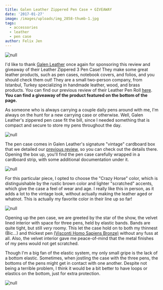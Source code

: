 ```yaml
---
title: Galen Leather Zippered Pen Case + GIVEAWAY
date: '2017-01-27'
image: /images/uploads/img_2858-thumb-1.jpg
tags:
  - accessories
  - leather
  - pen case
author: Felix Jen
---
```

![null]()

I'd like to thank [Galen Leather](https://www.galenleather.com/) once again for sponsoring this review and giveaway of their Leather Zippered 3 Pen Case! They make some great leather products, such as pen cases, notebook covers, and folios, and you should check them out! They are a small two-person company, from Istanbul, Turkey specializing in handmade leather, wood, and brass products. You can find our previous review of their Leather Pen Roll [here](https://www.inksandpens.com/galen-leather-pen-roll-review/). **You can find a giveaway of the product featured on the bottom of the page.**

As someone who is always carrying a couple daily pens around with me, I'm always on the hunt for a new carrying case or otherwise. Well, Galen Leather's zippered pen case fit the bill, since I needed something that is compact and secure to store my pens throughout the day. 

![null](/images/uploads/img_2854-1.jpg)

The pen case comes in Galen Leather's signature "vintage" cardboard box that we detailed our [previous review](https://www.inksandpens.com/galen-leather-pen-roll-review/), so you can check out the details there. Opening the box up, you'll find the pen case carefully wrapped in a cardboard strip, with some additional documentation under it. 

![null](/images/uploads/img_2858-1.jpg)

For this particular piece, I opted to choose the "Crazy Horse" color, which is distinguishable by the rustic brown color and lighter "scratched" accents, which give the case a feel of wear and age. I really like this in person, as it adds a lot to the vintage look, without actually making the leather aged or whatnot. This is actually my favorite color in their line up so far!

![null](/images/uploads/img_2860-1.jpg)

Opening up the pen case, we are greeted by the star of the show, the velvet lined interior with space for three pens, held by elastic bands. Bands are quite tight, but still _very_ roomy. This let the case hold on to both my thinnest (Bic...) and thickest pen [(Visconti Homo Sapiens Bronze)](https://www.inksandpens.com/visconti-homo-sapiens-review/) without any fuss at all. Also, the velvet interior gave me peace-of-mind that the metal finishes of my pens would not get scratched. 

Though I'm a big fan of the elastic system, my only small gripe is the lack of a bottom elastic. Sometimes, when jostling the case with the three pens, the bottoms of the pens might get in contact with one another. Despite not being a terrible problem, I think it would be a bit better to have loops or elastics on the bottom, just for extra protection. 

![null](/images/uploads/img_2870-1.jpg)
